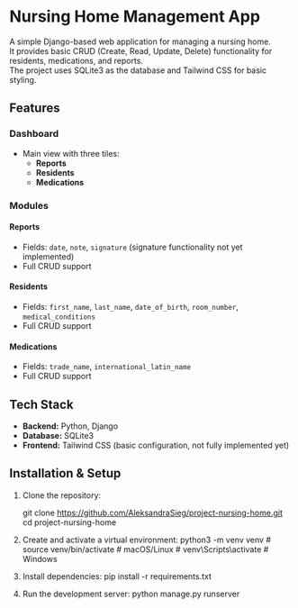 # Nursing Home Management App

A simple Django-based web application for managing a nursing home.  
It provides basic CRUD (Create, Read, Update, Delete) functionality for residents, medications, and reports.  
The project uses SQLite3 as the database and Tailwind CSS for basic styling.

## Features

### Dashboard
- Main view with three tiles:
  - **Reports**
  - **Residents**
  - **Medications**

### Modules

#### Reports
- Fields: `date`, `note`, `signature` (signature functionality not yet implemented)  
- Full CRUD support

#### Residents
- Fields: `first_name`, `last_name`, `date_of_birth`, `room_number`, `medical_conditions`  
- Full CRUD support

#### Medications
- Fields: `trade_name`, `international_latin_name`  
- Full CRUD support

## Tech Stack
- **Backend:** Python, Django  
- **Database:** SQLite3  
- **Frontend:** Tailwind CSS (basic configuration, not fully implemented yet)

## Installation & Setup

1. Clone the repository:  
   
   git clone https://github.com/AleksandraSieg/project-nursing-home.git
   cd project-nursing-home

2. Create and activate a virtual environment:
         python3 -m venv venv
           # source venv/bin/activate  # macOS/Linux
           # venv\Scripts\activate   # Windows

3. Install dependencies:
    pip install -r requirements.txt

4. Run the development server:
    python manage.py runserver


